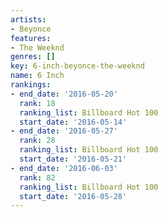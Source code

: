 ```yaml
---
artists:
- Beyonce
features:
- The Weeknd
genres: []
key: 6-inch-beyonce-the-weeknd
name: 6 Inch
rankings:
- end_date: '2016-05-20'
  rank: 18
  ranking_list: Billboard Hot 100
  start_date: '2016-05-14'
- end_date: '2016-05-27'
  rank: 28
  ranking_list: Billboard Hot 100
  start_date: '2016-05-21'
- end_date: '2016-06-03'
  rank: 82
  ranking_list: Billboard Hot 100
  start_date: '2016-05-28'
---
```



